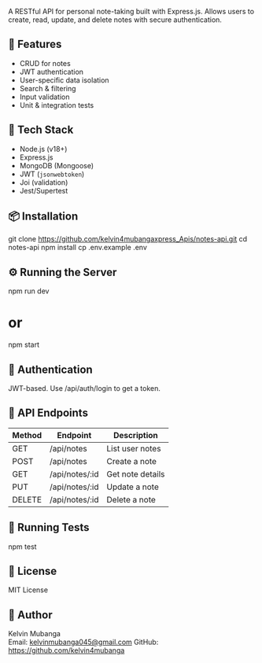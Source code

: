 A RESTful API for personal note-taking built with Express.js. Allows users to create, read, update, and delete notes with secure authentication.

## 🚀 Features

- CRUD for notes
- JWT authentication
- User-specific data isolation
- Search & filtering
- Input validation
- Unit & integration tests

## 🔧 Tech Stack

- Node.js (v18+)
- Express.js
- MongoDB (Mongoose)
- JWT (`jsonwebtoken`)
- Joi (validation)
- Jest/Supertest

## 📦 Installation

git clone https://github.com/kelvin4mubangaxpress_Apis/notes-api.git
cd notes-api
npm install
cp .env.example .env

## ⚙️ Running the Server

npm run dev
# or
npm start

## 🔐 Authentication

JWT-based. Use /api/auth/login to get a token.

## 🔗 API Endpoints

| Method | Endpoint       | Description         |
|--------|---------------|---------------------|
| GET    | /api/notes    | List user notes     |
| POST   | /api/notes    | Create a note       |
| GET    | /api/notes/:id| Get note details    |
| PUT    | /api/notes/:id| Update a note       |
| DELETE | /api/notes/:id| Delete a note       |

## 🧪 Running Tests

npm test

## 📄 License

MIT License

## 👤 Author

Kelvin Mubanga  
Email: kelvinmubanga045@gmail.com 
GitHub: https://github.com/kelvin4mubanga